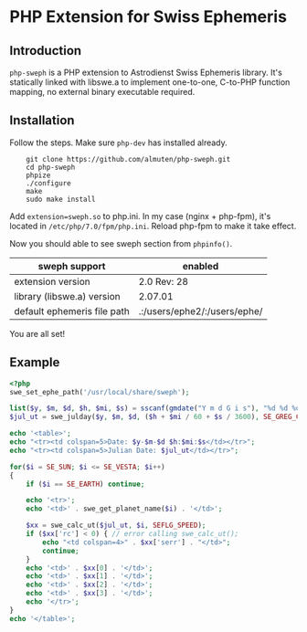 # PHP Extension for Swiss Ephemeris
## Introduction
`php-sweph` is a PHP extension to Astrodienst Swiss Ephemeris library. It's statically linked with libswe.a to implement one-to-one, C-to-PHP function mapping, no external binary executable required.

## Installation

Follow the steps. Make sure `php-dev` has installed already.

```
    git clone https://github.com/almuten/php-sweph.git
    cd php-sweph
    phpize
    ./configure 
    make
    sudo make install
```

Add `extension=sweph.so` to php.ini. In my case (nginx + php-fpm), it's located in `/etc/php/7.0/fpm/php.ini`. Reload php-fpm to make it take effect.

Now you should able to see sweph section from `phpinfo()`.

 sweph support | enabled 
---|---
 extension version | 2.0 Rev: 28 
 library (libswe.a) version | 2.07.01 
 default ephemeris file path | .:/users/ephe2/:/users/ephe/ 

You are all set!

## Example

```php
<?php
swe_set_ephe_path('/usr/local/share/sweph');

list($y, $m, $d, $h, $mi, $s) = sscanf(gmdate("Y m d G i s"), "%d %d %d %d %d %d");
$jul_ut = swe_julday($y, $m, $d, ($h + $mi / 60 + $s / 3600), SE_GREG_CAL);

echo '<table>';
echo "<tr><td colspan=5>Date: $y-$m-$d $h:$mi:$s</td></tr>";
echo "<tr><td colspan=5>Julian Date: $jul_ut</td></tr>";

for($i = SE_SUN; $i <= SE_VESTA; $i++)
{
    if ($i == SE_EARTH) continue;

    echo '<tr>';
    echo '<td>' . swe_get_planet_name($i) . '</td>';

    $xx = swe_calc_ut($jul_ut, $i, SEFLG_SPEED);
    if ($xx['rc'] < 0) { // error calling swe_calc_ut();
        echo "<td colspan=4>" . $xx['serr'] . "</td>";
        continue;
    }
    echo '<td>' . $xx[0] . '</td>';
    echo '<td>' . $xx[1] . '</td>';
    echo '<td>' . $xx[2] . '</td>';
    echo '<td>' . $xx[3] . '</td>';
    echo '</tr>';
}
echo '</table>';

```


